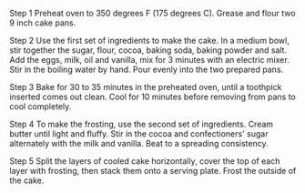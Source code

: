 Step 1
Preheat oven to 350 degrees F (175 degrees C). Grease and flour two 9 inch cake pans.

Step 2
Use the first set of ingredients to make the cake. In a medium bowl, stir together the sugar, flour, cocoa, baking soda, baking powder and salt. Add the eggs, milk, oil and vanilla, mix for 3 minutes with an electric mixer. Stir in the boiling water by hand. Pour evenly into the two prepared pans.

Step 3
Bake for 30 to 35 minutes in the preheated oven, until a toothpick inserted comes out clean. Cool for 10 minutes before removing from pans to cool completely.

Step 4
To make the frosting, use the second set of ingredients. Cream butter until light and fluffy. Stir in the cocoa and confectioners' sugar alternately with the milk and vanilla. Beat to a spreading consistency.

Step 5
Split the layers of cooled cake horizontally, cover the top of each layer with frosting, then stack them onto a serving plate. Frost the outside of the cake.